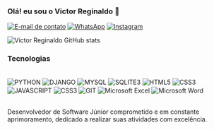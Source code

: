 ### Olá! eu sou o Victor Reginaldo 🙂

[![E-mail de contato](https://img.shields.io/badge/Microsoft_Outlook-0078D4?style=for-the-badge&logo=microsoft-outlook&logoColor=white)](vicotrreginaldosilva02@outlook.com)
[![WhatsApp](https://img.shields.io/badge/WhatsApp-25D366?style=for-the-badge&logo=whatsapp&logoColor=white)](https://wa.me/5534999487620)
[![Instagram](https://img.shields.io/badge/Instagram-E4405F?style=for-the-badge&logo=instagram&logoColor=white)](https://www.instagram.com/ovictor_02/)


![Victor Reginaldo GitHub stats](https://github-readme-stats.vercel.app/api?username=victor-reginaldo&anuraghazra&show_icons=true&theme=tokyonight)


### Tecnologias

<div style="display: inline_block"><br/>
<img align=center alt="PYTHON" src="https://img.shields.io/badge/Python-14354C?style=for-the-badge&logo=python&logoColor=white">
<img align=center alt="DJANGO" src="https://img.shields.io/badge/Django-092E20?style=for-the-badge&logo=django&logoColor=white">

<img align=center alt="MYSQL" src="https://img.shields.io/badge/MySQL-00000F?style=for-the-badge&logo=mysql&logoColor=white">
<img align=center alt="SQLITE3" src="https://img.shields.io/badge/SQLite-07405E?style=for-the-badge&logo=sqlite&logoColor=white">

<img align=center alt="HTML5" src="https://img.shields.io/badge/HTML5-E34F26?style=for-the-badge&logo=html5&logoColor=white">
<img align=center alt="CSS3" src="https://img.shields.io/badge/CSS3-1572B6?style=for-the-badge&logo=css3&logoColor=white">
<img align=center alt="JAVASCRIPT" src="https://img.shields.io/badge/JavaScript-F7DF1E?style=for-the-badge&logo=javascript&logoColor=black">
<img align=center alt="CSS3" src="https://img.shields.io/badge/Bootstrap-563D7C?style=for-the-badge&logo=bootstrap&logoColor=white">

<img align=center alt="GIT" src="https://img.shields.io/badge/GIT-E44C30?style=for-the-badge&logo=git&logoColor=white">

<img align=center alt="Microsoft Excel" src="https://img.shields.io/badge/Microsoft_Excel-217346?style=for-the-badge&logo=microsoft-excel&logoColor=white">
<img align=center alt="Microsoft Word" src="https://img.shields.io/badge/Microsoft_Word-2B579A?style=for-the-badge&logo=microsoft-word&logoColor=white">
</div><br/>


Desenvolvedor de Software Júnior comprometido e em constante aprimoramento, dedicado a realizar suas atividades com excelência.





